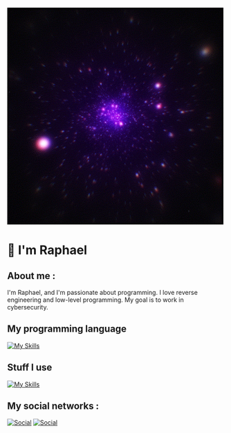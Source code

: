 <!-- Websites -->
[Instagram]: https://instagram.com/raphaelhimself_
[discord]: https://discord.com/users/1347913550219317379

![banner](./Space.gif)

# 💫 I'm Raphael

## About me : 
I'm Raphael, and I'm passionate about programming. I love reverse engineering and low-level programming. My goal is to work in cybersecurity.

## My programming language
[![My Skills](https://skillicons.dev/icons?i=cpp,c,py)](https://skillicons.dev)

## Stuff I use

[![My Skills](https://skillicons.dev/icons?i=neovim,vim,vscode,visualstudio,linux,windows)](https://skillicons.dev)

## My social networks :

[![Social](https://skillicons.dev/icons?i=instagram)][Instagram]
[![Social](https://skillicons.dev/icons?i=discord)][discord]

